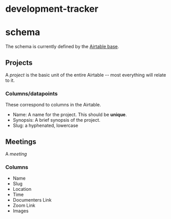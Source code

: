 # development-tracker

# schema

The schema is currently defined by the [Airtable base](airtable.com).

## Projects

A _project_ is the basic unit of the entire Airtable -- most everything will relate to it.

### Columns/datapoints

These correspond to columns in the Airtable.

- Name: A name for the project. This should be **unique**.
- Synopsis: A brief synopsis of the project. 
- Slug: a hyphenated, lowercase 

## Meetings

A _meeting_

### Columns

- Name
- Slug
- Location
- Time
- Documenters Link
- Zoom Link
- Images
